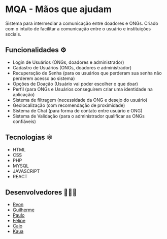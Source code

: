 # MQA - Mãos que ajudam 
Sistema para intermediar a comunicação entre doadores e ONGs. Criado com o intuito de facilitar a comunicação entre o usuário e instituições sociais. 


## Funcionalidades ⚙


* Login de Usuários (ONGs, doadores e administrador)
* Cadastro de Usuários (ONGs, doadores e administrador)
* Recuperação de Senha (para os usuários que perderam sua senha não perderem acesso ao sistema)
* Opções de Doação (Usuário vai poder escolher o que doar)
* Perfil (para ONGs e Usuários conseguirem criar uma identidade na aplicação)
* Sistema de filtragem (necessidade da ONG e desejo do usuário)
* Geolocalização (com recomendação de proximidade)
* Sistema de Chat (para forma de contato entre usuário e ONG)
* Sistema de Validação (para o administrador qualificar as ONGs confiáveis)


## Tecnologias ⚛


* HTML
* CSS
* PHP
* MYSQL
* JAVASCRIPT
* REACT


## Desenvolvedores 👨🏽‍💻


* [Ryon](https://github.com/Ryonxl)
* [Guilherme](https://github.com/Guilhermemth)
* [Paulo](https://github.com/Paulorc0)
* [Felipe](https://github.com/Feliperasilva)
* [Caio](https://github.com/Vini1227)
* [Kaua](https://github.com/Kaua17742)
